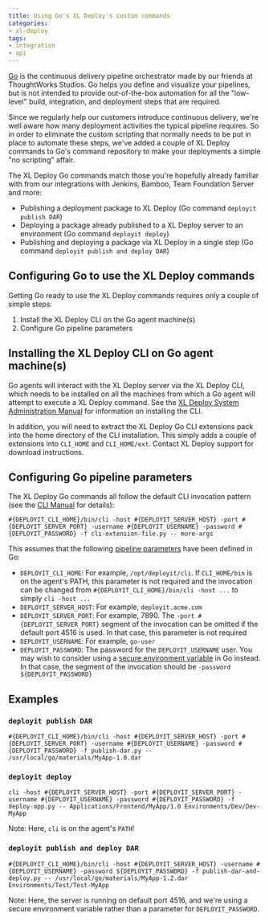 ```yaml
---
title: Using Go's XL Deploy's custom commands
categories:
- xl-deploy
tags:
- integration
- api
---
```


[Go](http://www.thoughtworks.com/products/go-continuous-delivery) is the continuous delivery pipeline orchestrator made by our friends at ThoughtWorks Studios. Go helps you define and visualize your pipelines, but is not intended to provide out-of-the-box automation for all the "low-level" build, integration, and deployment steps that are required.

Since we regularly help our customers introduce continuous delivery, we're well aware how many deployment activities the typical pipeline requires. So in order to eliminate the custom scripting that normally needs to be put in place to automate these steps, we've added a couple of XL Deploy commands to Go's command repository to make your deployments a simple "no scripting" affair.

The XL Deploy Go commands match those you're hopefully already familiar with from our integrations with Jenkins, Bamboo, Team Foundation Server and more:

* Publishing a deployment package to XL Deploy (Go command `deployit publish DAR`)
* Deploying a package already published to a XL Deploy server to an environment (Go command `deployit deploy`)
* Publishing and deploying a package via XL Deploy in a single step (Go command `deployit publish and deploy DAR`)

## Configuring Go to use the XL Deploy commands

Getting Go ready to use the XL Deploy commands requires only a couple of simple steps:

1. Install the XL Deploy CLI on the Go agent machine(s)
1. Configure Go pipeline parameters

## Installing the XL Deploy CLI on Go agent machine(s)

Go agents will interact with the XL Deploy server via the XL Deploy CLI, which needs to be installed on all the machines from which a Go agent will attempt to execute a XL Deploy command. See the [XL Deploy System Administration Manual](http://docs.xebialabs.com/releases/latest/deployit/systemadminmanual.html#installing-the-cli) for information on installing the CLI.

In addition, you will need to extract the XL Deploy Go CLI extensions pack into the home directory of the CLI installation. This simply adds a couple of extensions into `CLI_HOME` and `CLI_HOME/ext`. Contact XL Deploy support for download instructions.

## Configuring Go pipeline parameters

The XL Deploy Go commands all follow the default CLI invocation pattern (see the [CLI Manual](http://docs.xebialabs.com/releases/latest/deployit/climanual.html#starting-the-deployit-cli) for details):

    #{DEPLOYIT_CLI_HOME}/bin/cli -host #{DEPLOYIT_SERVER_HOST} -port #{DEPLOYIT_SERVER_PORT} -username #{DEPLOYIT_USERNAME} -password #{DEPLOYIT_PASSWORD} -f cli-extension-file.py -- more-args

This assumes that the following [pipeline parameters](http://www.thoughtworks.com/products/docs/go/current/help/admin_use_parameters_in_configuration.html) have been defined in Go:

* `DEPLOYIT_CLI_HOME`: For example, `/opt/deployit/cli`. If `CLI_HOME/bin` is on the agent's PATH, this parameter is not required and the invocation can be changed from `#{DEPLOYIT_CLI_HOME}/bin/cli -host ...` to simply `cli -host ...`
* `DEPLOYIT_SERVER_HOST`: For example, `deployit.acme.com`
* `DEPLOYIT_SERVER_PORT`: For example, 7890. The `-port #{DEPLOYIT_SERVER_PORT}` segment of the invocation can be omitted if the default port 4516 is used. In that case, this parameter is not required
* `DEPLOYIT_USERNAME`: For example, `go-user`
* `DEPLOYIT_PASSWORD`: The password for the `DEPLOYIT_USERNAME` user. You may wish to consider using a [secure environment variable](http://www.thoughtworks.com/products/docs/go/current/help/dev_use_current_revision_in_build.html) in Go instead. In that case, the segment of the invocation should be `-password ${DEPLOYIT_PASSWORD}`

## Examples

### `deployit publish DAR`

    #{DEPLOYIT_CLI_HOME}/bin/cli -host #{DEPLOYIT_SERVER_HOST} -port #{DEPLOYIT_SERVER_PORT} -username #{DEPLOYIT_USERNAME} -password #{DEPLOYIT_PASSWORD} -f publish-dar.py -- /usr/local/go/materials/MyApp-1.0.dar

### `deployit deploy`

    cli -host #{DEPLOYIT_SERVER_HOST} -port #{DEPLOYIT_SERVER_PORT} -username #{DEPLOYIT_USERNAME} -password #{DEPLOYIT_PASSWORD} -f deploy-app.py -- Applications/Frontend/MyApp/1.0 Environments/Dev/Dev-MyApp

Note: Here, `cli` is on the agent's `PATH`!

### `deployit publish and deploy DAR`

    #{DEPLOYIT_CLI_HOME}/bin/cli -host #{DEPLOYIT_SERVER_HOST} -username #{DEPLOYIT_USERNAME} -password ${DEPLOYIT_PASSWORD} -f publish-dar-and-deploy.py -- /usr/local/go/materials/MyApp-1.2.dar Environments/Test/Test-MyApp

Note: Here, the server is running on default port 4516, and we're using a secure environment variable rather than a parameter for `DEPLOYIT_PASSWORD`.

